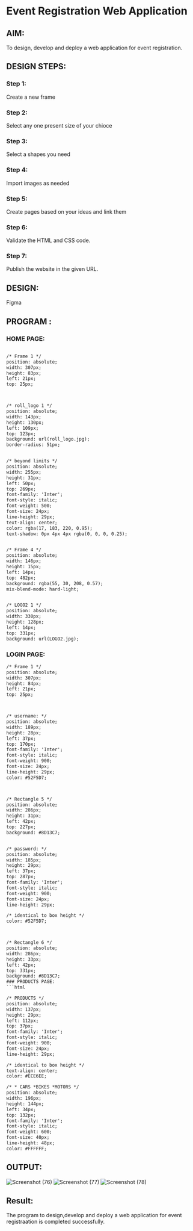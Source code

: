 # Event Registration Web Application

## AIM:
To design, develop and deploy a web application for event registration.

## DESIGN STEPS:

### Step 1:
Create a new frame



### Step 2:
Select any one present size of your chioce


### Step 3:
Select a shapes you need


### Step 4:
Import images as needed


### Step 5:
Create pages based on your ideas and link them


### Step 6:

Validate the HTML and CSS code.

### Step 7:

Publish the website in the given URL.

## DESIGN:
Figma

## PROGRAM :
### HOME PAGE:
```html

/* Frame 1 */
position: absolute;
width: 307px;
height: 83px;
left: 21px;
top: 25px;



/* roll_logo 1 */
position: absolute;
width: 143px;
height: 130px;
left: 109px;
top: 123px;
background: url(roll_logo.jpg);
border-radius: 51px;


/* beyond limits */
position: absolute;
width: 255px;
height: 31px;
left: 50px;
top: 269px;
font-family: 'Inter';
font-style: italic;
font-weight: 500;
font-size: 24px;
line-height: 29px;
text-align: center;
color: rgba(17, 183, 220, 0.95);
text-shadow: 0px 4px 4px rgba(0, 0, 0, 0.25);


/* Frame 4 */
position: absolute;
width: 146px;
height: 15px;
left: 14px;
top: 482px;
background: rgba(55, 30, 208, 0.57);
mix-blend-mode: hard-light;


/* LOGO2 1 */
position: absolute;
width: 330px;
height: 128px;
left: 14px;
top: 331px;
background: url(LOGO2.jpg);
```

### LOGIN PAGE:
```html
/* Frame 1 */
position: absolute;
width: 307px;
height: 84px;
left: 21px;
top: 25px;



/* username: */
position: absolute;
width: 189px;
height: 28px;
left: 37px;
top: 170px;
font-family: 'Inter';
font-style: italic;
font-weight: 900;
font-size: 24px;
line-height: 29px;
color: #52F5D7;



/* Rectangle 5 */
position: absolute;
width: 286px;
height: 31px;
left: 42px;
top: 227px;
background: #8D13C7;


/* password: */
position: absolute;
width: 185px;
height: 29px;
left: 37px;
top: 287px;
font-family: 'Inter';
font-style: italic;
font-weight: 900;
font-size: 24px;
line-height: 29px;

/* identical to box height */
color: #52F5D7;



/* Rectangle 6 */
position: absolute;
width: 286px;
height: 33px;
left: 42px;
top: 331px;
background: #8D13C7;
### PRODUCTS PAGE:
```html

/* PRODUCTS */
position: absolute;
width: 137px;
height: 29px;
left: 112px;
top: 37px;
font-family: 'Inter';
font-style: italic;
font-weight: 900;
font-size: 24px;
line-height: 29px;

/* identical to box height */
text-align: center;
color: #ECE6EE;

/* * CARS *BIKES *MOTORS */
position: absolute;
width: 196px;
height: 144px;
left: 34px;
top: 132px;
font-family: 'Inter';
font-style: italic;
font-weight: 600;
font-size: 40px;
line-height: 48px;
color: #FFFFFF;
```

## OUTPUT:
![Screenshot (76)](https://user-images.githubusercontent.com/118707756/215274627-8d83f08c-2939-474e-8790-142f4406b430.png)
![Screenshot (77)](https://user-images.githubusercontent.com/118707756/215274646-d0d1aeeb-dbcb-4e36-b2bf-a882984923b1.png)
![Screenshot (78)](https://user-images.githubusercontent.com/118707756/215274662-f1f5648e-4211-4458-8deb-4261467b6411.png)



## Result:
The program to design,develop and deploy a web application for event registraation is completed successfully.

